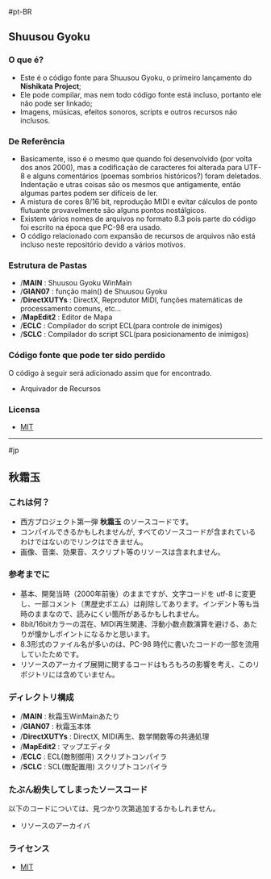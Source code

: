 #pt-BR
## Shuusou Gyoku

### O que é?
* Este é o código fonte para Shuusou Gyoku, o primeiro lançamento do **Nishikata Project**;
* Ele pode compilar, mas nem todo código fonte está incluso, portanto ele não pode ser linkado;
* Imagens, músicas, efeitos sonoros, scripts e outros recursos não inclusos.


### De Referência
* Basicamente, isso é o mesmo que quando foi desenvolvido (por volta dos anos 2000), mas a codificação de caracteres foi alterada para UTF-8 e alguns comentários (poemas sombrios históricos?) foram deletados. Indentação e utras coisas são os mesmos que antigamente, então algumas partes podem ser difíceis de ler.
* A mistura de cores 8/16 bit, reprodução MIDI e evitar cálculos de ponto flutuante provavelmente são alguns pontos nostálgicos.
* Existem vários nomes de arquivos no formato 8.3 pois parte do código foi escrito na época que PC-98 era usado.
* O código relacionado com expansão de recursos de arquivos não está incluso neste repositório devido a vários motivos.


### Estrutura de Pastas
* /**MAIN**		: Shuusou Gyoku WinMain
* /**GIAN07**		: função main() de Shuusou Gyoku 
* /**DirectXUTYs**	: DirectX, Reprodutor MIDI, funções matemáticas de processamento comuns, etc…
* /**MapEdit2**		: Editor de Mapa
* /**ECLC**		: Compilador do script ECL(para controle de inimigos)
* /**SCLC**		: Compilador do script SCL(para posicionamento de inimigos)


### Código fonte que pode ter sido perdido
O código à seguir será adicionado assim que for encontrado.
* Arquivador de Recursos


### Licensa
* [MIT](LICENSE)
---
#jp
## 秋霜玉

### これは何？
* 西方プロジェクト第一弾 **秋霜玉** のソースコードです。
* コンパイルできるかもしれませんが, すべてのソースコードが含まれているわけではないのでリンクはできません。
* 画像、音楽、効果音、スクリプト等のリソースは含まれません。


### 参考までに
* 基本、開発当時（2000年前後）のままですが、文字コードを utf-8 に変更し、一部コメント（黒歴史ポエム）は削除してあります。インデント等も当時のままなので、読みにくい箇所があるかもしれません。
* 8bit/16bitカラーの混在、MIDI再生関連、浮動小数点数演算を避ける、あたりが懐かしポイントになるかと思います。
* 8.3形式のファイル名が多いのは、PC-98 時代に書いたコードの一部を流用していたためです。
* リソースのアーカイブ展開に関するコードはもろもろの影響を考え、このリポジトリには含めていません。


### ディレクトリ構成
* /**MAIN** : 秋霜玉WinMainあたり
* /**GIAN07** : 秋霜玉本体
* /**DirectXUTYs** : DirectX, MIDI再生、数学関数等の共通処理
* /**MapEdit2** : マップエディタ
* /**ECLC** : ECL(敵制御用) スクリプトコンパイラ
* /**SCLC** : SCL(敵配置用) スクリプトコンパイラ


### たぶん紛失してしまったソースコード
以下のコードについては、見つかり次第追加するかもしれません。
* リソースのアーカイバ


### ライセンス
* [MIT](LICENSE)
